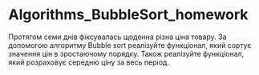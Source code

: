 # Algorithms_BubbleSort_homework

Протягом семи днів фіксувалась щоденна різна ціна товару.
За допомогою алгоритму Bubble sort реалізуйте функціонал,
який сортує значення цін в зростаючому порядку.
Також реалізуйте функціонал, який розраховує середню ціну
за весь період.

